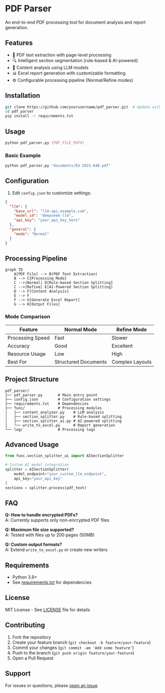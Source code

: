 # PDF Parser

An end-to-end PDF processing tool for document analysis and report generation.

## Features
- 📄 PDF text extraction with page-level processing
- 🔍 Intelligent section segmentation (rule-based & AI-powered)
- 🤖 Content analysis using LLM models
- 📊 Excel report generation with customizable formatting
- ⚙️ Configurable processing pipeline (Normal/Refine modes)

## Installation
```bash
git clone https://github.com/yourusername/pdf_parser.git  # Update with your actual repo URL
cd pdf_parser
pip install -r requirements.txt
```

## Usage
```bash
python pdf_parser.py [PDF_FILE_PATH]
```

### Basic Example
```bash
python pdf_parser.py "documents/EU 2021-646.pdf"
```

## Configuration
1. Edit `config.json` to customize settings:
```json
{
  "llm": {
    "base_url": "llm-api.example.com",
    "model_id": "deepseek-llm", 
    "api_key": "your_api_key_here"
  },
  "general": {
    "mode": "Normal"
  }
}
```

## Processing Pipeline

```mermaid
graph TD
    A[PDF File] --> B(PDF Text Extraction)
    B --> C{Processing Mode}
    C -->|Normal| D[Rule-based Section Splitting]
    C -->|Refine| E[AI-Powered Section Splitting]
    D --> F[Content Analysis]
    E --> F
    F --> G[Generate Excel Report]
    G --> H[Output Files]
```

### Mode Comparison
| Feature              | Normal Mode         | Refine Mode          |
|----------------------|---------------------|----------------------|
| Processing Speed     | Fast                | Slower               |
| Accuracy             | Good                | Excellent            |
| Resource Usage       | Low                 | High                 |
| Best For             | Structured Documents| Complex Layouts      |

## Project Structure
```
pdf_parser/
├── pdf_parser.py       # Main entry point
├── config.json         # Configuration settings
├── requirements.txt    # Dependencies
├── func/               # Processing modules
│   ├── content_analyzer.py    # LLM analysis
│   ├── section_splitter.py    # Rule-based splitting 
│   ├── section_splitter_ai.py # AI-powered splitting
│   └── write_to_excel.py      # Report generation
└── log/                # Processing logs
```

## Advanced Usage
```python
from func.section_splitter_ai import AISectionSplitter

# Custom AI model integration
splitter = AISectionSplitter(
    model_endpoint="your_custom_llm_endpoint",
    api_key="your_api_key"
)
sections = splitter.process(pdf_text)
```

## FAQ
**Q: How to handle encrypted PDFs?**  
A: Currently supports only non-encrypted PDF files

**Q: Maximum file size supported?**  
A: Tested with files up to 200 pages (50MB)

**Q: Custom output formats?**  
A: Extend `write_to_excel.py` or create new writers

## Requirements
- Python 3.8+
- See [requirements.txt](requirements.txt) for dependencies

## License
MIT License - See [LICENSE](LICENSE) file for details

## Contributing
1. Fork the repository
2. Create your feature branch (`git checkout -b feature/your-feature`)
3. Commit your changes (`git commit -am 'Add some feature'`)
4. Push to the branch (`git push origin feature/your-feature`)
5. Open a Pull Request

## Support
For issues or questions, please [open an issue](https://github.com/yourusername/pdf_parser/issues)
